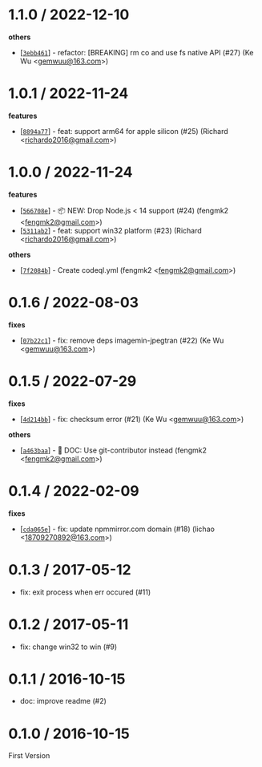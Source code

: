 
1.1.0 / 2022-12-10
==================

**others**
  * [[`3ebb461`](http://github.com/cnpm/nodeinstall/commit/3ebb46124ca69a89be73e541f7d065cdefe9303a)] - refactor: [BREAKING] rm co and use fs native API (#27) (Ke Wu <<gemwuu@163.com>>)

1.0.1 / 2022-11-24
==================

**features**
  * [[`8894a77`](http://github.com/cnpm/nodeinstall/commit/8894a7795c9b64fede5979d1d8ffc89ca3f0007c)] - feat: support arm64 for apple silicon (#25) (Richard <<richardo2016@gmail.com>>)

1.0.0 / 2022-11-24
==================

**features**
  * [[`566708e`](http://github.com/cnpm/nodeinstall/commit/566708eeb0bf7fd3b567d71b6693267b0fe642ec)] - 📦 NEW: Drop Node.js < 14 support (#24) (fengmk2 <<fengmk2@gmail.com>>)
  * [[`5311ab2`](http://github.com/cnpm/nodeinstall/commit/5311ab26b6856f8e5ead459aebedd11823620533)] - feat: support win32 platform (#23) (Richard <<richardo2016@gmail.com>>)

**others**
  * [[`7f2084b`](http://github.com/cnpm/nodeinstall/commit/7f2084b8094bae09736effeb9bad40ba8552ad39)] - Create codeql.yml (fengmk2 <<fengmk2@gmail.com>>)

0.1.6 / 2022-08-03
==================

**fixes**
  * [[`07b22c1`](http://github.com/cnpm/nodeinstall/commit/07b22c150d6945500e2859aab90cbaba1cc55b96)] - fix: remove deps imagemin-jpegtran (#22) (Ke Wu <<gemwuu@163.com>>)

0.1.5 / 2022-07-29
==================

**fixes**
  * [[`4d214bb`](http://github.com/cnpm/nodeinstall/commit/4d214bb62b4e7df3e2836dda557db62dc77f7910)] - fix: checksum error (#21) (Ke Wu <<gemwuu@163.com>>)

**others**
  * [[`a463baa`](http://github.com/cnpm/nodeinstall/commit/a463baadaed7feed15312abaa9d762b9089e53b4)] - 📖 DOC: Use git-contributor instead (fengmk2 <<fengmk2@gmail.com>>)

0.1.4 / 2022-02-09
==================

**fixes**
  * [[`cda065e`](http://github.com/cnpm/nodeinstall/commit/cda065e0676b480836575add865fb23ab4e8391e)] - fix: update npmmirror.com domain (#18) (lichao <<18709270892@163.com>>)

0.1.3 / 2017-05-12
==================

  * fix: exit process when err occured (#11)

0.1.2 / 2017-05-11
==================

  * fix: change win32 to win (#9)

0.1.1 / 2016-10-15
==================

  * doc: improve readme (#2)

0.1.0 / 2016-10-15
==================

First Version

